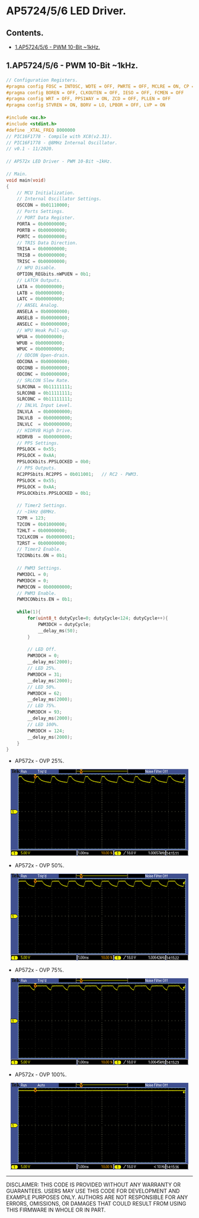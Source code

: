 # AP5724/5/6 LED Driver.

## Contents.

- [1.AP5724/5/6 - PWM 10-Bit ~1kHz.](#1ap572456---pwm-10-bit-1khz)

## 1.AP5724/5/6 - PWM 10-Bit ~1kHz.

```c
// Configuration Registers.
#pragma config FOSC = INTOSC, WDTE = OFF, PWRTE = OFF, MCLRE = ON, CP = OFF
#pragma config BOREN = OFF, CLKOUTEN = OFF, IESO = OFF, FCMEN = OFF
#pragma config WRT = OFF, PPS1WAY = ON, ZCD = OFF, PLLEN = OFF
#pragma config STVREN = ON, BORV = LO, LPBOR = OFF, LVP = ON

#include <xc.h>
#include <stdint.h>
#define _XTAL_FREQ 8000000
// PIC16F1778 - Compile with XC8(v2.31).
// PIC16F1778 - @8MHz Internal Oscillator.
// v0.1 - 11/2020.

// AP572x LED Driver - PWM 10-Bit ~1kHz.

// Main.
void main(void)
{
    // MCU Initialization.
    // Internal Oscillator Settings.
    OSCCON = 0b01110000;
    // Ports Settings.
    // PORT Data Register.
    PORTA = 0b00000000;
    PORTB = 0b00000000;
    PORTC = 0b00000000;
    // TRIS Data Direction.
    TRISA = 0b00000000;
    TRISB = 0b00000000;
    TRISC = 0b00000000;
    // WPU Disable.
    OPTION_REGbits.nWPUEN = 0b1;
    // LATCH Outputs.
    LATA = 0b00000000;
    LATB = 0b00000000;
    LATC = 0b00000000;
    // ANSEL Analog.
    ANSELA = 0b00000000;
    ANSELB = 0b00000000;
    ANSELC = 0b00000000;
    // WPU Weak Pull-up.
    WPUA = 0b00000000;
    WPUB = 0b00000000;
    WPUC = 0b00000000;
    // ODCON Open-drain.
    ODCONA = 0b00000000;
    ODCONB = 0b00000000;
    ODCONC = 0b00000000;
    // SRLCON Slew Rate.
    SLRCONA = 0b11111111;
    SLRCONB = 0b11111111;
    SLRCONC = 0b11111111;
    // INLVL Input Level.
    INLVLA  = 0b00000000;
    INLVLB  = 0b00000000;
    INLVLC  = 0b00000000;
    // HIDRVB High Drive.
    HIDRVB  = 0b00000000;
    // PPS Settings.
    PPSLOCK = 0x55;
    PPSLOCK = 0xAA;  
    PPSLOCKbits.PPSLOCKED = 0b0;  
    // PPS Outputs.
    RC2PPSbits.RC2PPS = 0b011001;   // RC2 - PWM3.
    PPSLOCK = 0x55;
    PPSLOCK = 0xAA;
    PPSLOCKbits.PPSLOCKED = 0b1;

    // Timer2 Settings.
    // ~1kHz @8MHz.
    T2PR = 123;
    T2CON = 0b01000000;
    T2HLT = 0b00000000;
    T2CLKCON = 0b00000001;
    T2RST = 0b00000000;
    // Timer2 Enable.
    T2CONbits.ON = 0b1;

    // PWM3 Settings.
    PWM3DCL = 0;
    PWM3DCH = 0;
    PWM3CON = 0b00000000;
    // PWM3 Enable.
    PWM3CONbits.EN = 0b1;

    while(1){
        for(uint8_t dutyCycle=0; dutyCycle<124; dutyCycle++){
            PWM3DCH = dutyCycle;
            __delay_ms(50);
        }

        // LED Off.
        PWM3DCH = 0;
        __delay_ms(2000);
        // LED 25%.
        PWM3DCH = 31;
        __delay_ms(2000);
        // LED 50%.
        PWM3DCH = 62;
        __delay_ms(2000);
        // LED 75%.
        PWM3DCH = 93;
        __delay_ms(2000);
        // LED 100%.
        PWM3DCH = 124;
        __delay_ms(2000);
    }
}
```

- AP572x - OVP 25%.

<p align="center"><img alt=="AP572x - 25%" src="./pics/ap572x-25.png"></p>

- AP572x - OVP 50%.

<p align="center"><img alt=="AP572x - 50%" src="./pics/ap572x-50.png"></p>

- AP572x - OVP 75%.

<p align="center"><img alt=="AP572x - 75%" src="./pics/ap572x-75.png"></p>

- AP572x - OVP 100%.

<p align="center"><img alt=="AP572x - 100%" src="./pics/ap572x-100.png"></p>

---
DISCLAIMER: THIS CODE IS PROVIDED WITHOUT ANY WARRANTY OR GUARANTEES.
USERS MAY USE THIS CODE FOR DEVELOPMENT AND EXAMPLE PURPOSES ONLY.
AUTHORS ARE NOT RESPONSIBLE FOR ANY ERRORS, OMISSIONS, OR DAMAGES THAT COULD
RESULT FROM USING THIS FIRMWARE IN WHOLE OR IN PART.